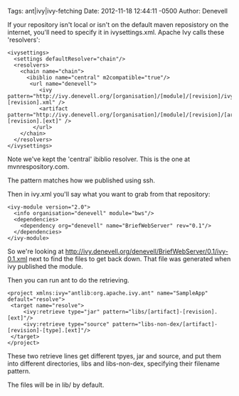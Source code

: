 Tags:  ant|ivy|ivy-fetching
Date: 2012-11-18 12:44:11 -0500 
Author: Denevell

If your repository isn't local or isn't on the default maven reposistory on the internet, you'll need to specify it in ivysettings.xml. Apache Ivy calls these 'resolvers':

    <ivysettings>
      <settings defaultResolver="chain"/>
      <resolvers>
        <chain name="chain">
          <ibiblio name="central" m2compatible="true"/>
           <url name="denevell">
              <ivy      pattern="http://ivy.denevell.org/[organisation]/[module]/[revision]/ivy-[revision].xml" />
              <artifact pattern="http://ivy.denevell.org/[organisation]/[module]/[revision]/[artifact]-[revision].[ext]" />
            </url>
        </chain>
      </resolvers>
    </ivysettings>
Note we've kept the 'central' ibiblio resolver. This is the one at mvnrespository.com.

The pattern matches how we published using ssh.

Then in ivy.xml you'll say what you want to grab from that repository:
 
    <ivy-module version="2.0">
      <info organisation="denevell" module="bws"/>
      <dependencies>
        <dependency org="denevell" name="BriefWebServer" rev="0.1"/>
      </dependencies>
    </ivy-module>

So we're looking at http://ivy.denevell.org/denevell/BriefWebServer/0.1/ivy-0.1.xml next to find the files to get back down. That file was generated when ivy published the module.

Then you can run ant to do the retrieving.

    <project xmlns:ivy="antlib:org.apache.ivy.ant" name="SampleApp" default="resolve">
     <target name="resolve">
         <ivy:retrieve type="jar" pattern="libs/[artifact]-[revision].[ext]"/>
         <ivy:retrieve type="source" pattern="libs-non-dex/[artifact]-[revision]-[type].[ext]"/>
     </target>
    </project>

These two retrieve lines get different tpyes, jar and source, and put them into different directories, libs and libs-non-dex, specifying their filename pattern.

The files will be in lib/ by default.
